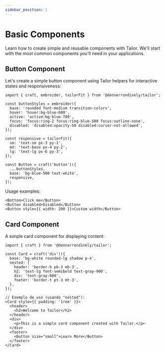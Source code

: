 ```yaml
---
sidebar_position: 1
---
```


# Basic Components

Learn how to create simple and reusable components with Tailor. We'll start with the most common components you'll need in your applications.

## Button Component

Let's create a simple button component using Tailor helpers for interactive states and responsiveness:

```tsx
import { craft, embroider, tailorFit } from '@dennerrondinely/tailor';

const buttonStyles = embroider({
  base: 'rounded font-medium transition-colors',
  hover: 'hover:bg-blue-600',
  active: 'active:bg-blue-700',
  focus: 'focus:ring-2 focus:ring-blue-500 focus:outline-none',
  disabled: 'disabled:opacity-50 disabled:cursor-not-allowed',
});

const responsive = tailorFit({
  sm: 'text-sm px-3 py-1',
  md: 'text-base px-4 py-2',
  lg: 'text-lg px-6 py-3',
});

const Button = craft('button')({
  ...buttonStyles,
  base: 'bg-blue-500 text-white',
  responsive,
});
```

Usage examples:

```tsx
<Button>Click me</Button>
<Button disabled>Disabled</Button>
<Button style={{ width: 200 }}>Custom width</Button>
```

## Card Component

A simple card component for displaying content:

```tsx
import { craft } from '@dennerrondinely/tailor';

const Card = craft('div')({
  base: 'bg-white rounded-lg shadow p-4',
  nested: {
    header: 'border-b pb-3 mb-3',
    h2: 'text-lg font-semibold text-gray-900',
    div: 'text-gray-600',
    footer: 'border-t pt-3 mt-3',
  },
});

// Exemplo de uso (usando "nested"):
<Card style={{ padding: '1rem' }}> 
  <header>
    <h2>Welcome to Tailor</h2>
  </header>
  <div>
    <p>This is a simple card component created with Tailor.</p>
  </div>
  <footer>
    <Button size="small">Learn More</Button>
  </footer>
</Card>
```
